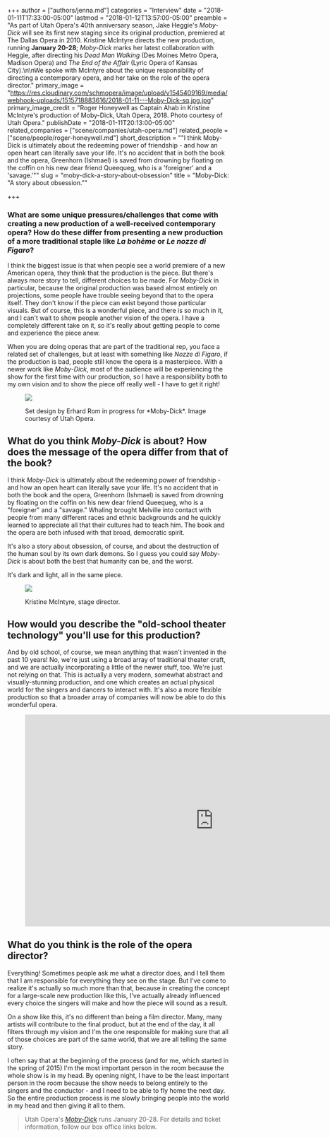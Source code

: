 +++
author = ["authors/jenna.md"]
categories = "Interview"
date = "2018-01-11T17:33:00-05:00"
lastmod = "2018-01-12T13:57:00-05:00"
preamble = "As part of Utah Opera's 40th anniversary season, Jake Heggie's *Moby-Dick* will see its first new staging since its original production, premiered at The Dallas Opera in 2010. Kristine McIntyre directs the new production, running **January 20-28**; *Moby-Dick* marks her latest collaboration with Heggie, after directing his *Dead Man Walking* (Des Moines Metro Opera, Madison Opera) and *The End of the Affair* (Lyric Opera of Kansas City).\n\nWe spoke with McIntyre about the unique responsibility of directing a contemporary opera, and her take on the role of the opera director."
primary_image = "https://res.cloudinary.com/schmopera/image/upload/v1545409169/media/webhook-uploads/1515718883616/2018-01-11---Moby-Dick-sq.jpg.jpg"
primary_image_credit = "Roger Honeywell as Captain Ahab in Kristine McIntyre's production of Moby-Dick, Utah Opera, 2018. Photo courtesy of Utah Opera."
publishDate = "2018-01-11T20:13:00-05:00"
related_companies = ["scene/companies/utah-opera.md"]
related_people = ["scene/people/roger-honeywell.md"]
short_description = "&quot;I think Moby-Dick is ultimately about the redeeming power of friendship - and how an open heart can literally save your life. It&#039;s no accident that in both the book and the opera, Greenhorn (Ishmael) is saved from drowning by floating on the coffin on his new dear friend Queequeg, who is a &#039;foreigner&#039; and a &#039;savage.&#039;&quot;"
slug = "moby-dick-a-story-about-obsession"
title = "Moby-Dick: &quot;A story about obsession.&quot;"

+++
### What are some unique pressures/challenges that come with creating a new production of a well-received contemporary opera? How do these differ from presenting a new production of a more traditional staple like *La bohème* or *Le nozze di Figaro*?

I think the biggest issue is that when people see a world premiere of a new American opera, they think that the production is the piece. But there's always more story to tell, different choices to be made. For *Moby-Dick* in particular, because the original production was based almost entirely on projections, some people have trouble seeing beyond that to the opera itself. They don't know if the piece can exist beyond those particular visuals. But of course, this is a wonderful piece, and there is so much in it, and I can't wait to show people another vision of the opera. I have a completely different take on it, so it's really about getting people to come and experience the piece anew. 

When you are doing operas that are part of the traditional rep, you face a related set of challenges, but at least with something like *Nozze di Figaro*, if the production is bad, people still know the opera is a masterpiece. With a newer work like *Moby-Dick*, most of the audience will be experiencing the show for the first time with our production, so I have a responsibility both to my own vision and to show the piece off really well - I have to get it right! 

<figure data-type="image">

![](https://res.cloudinary.com/schmopera/image/upload/v1545409169/media/webhook-uploads/1515718719530/2018-01-11---DSC03035.jpg.jpg)
<figcaption>Set design by Erhard Rom in progress for *Moby-Dick*. Image courtesy of Utah Opera.</figcaption>
</figure>

## What do you think *Moby-Dick* is about? How does the message of the opera differ from that of the book?

I think *Moby-Dick* is ultimately about the redeeming power of friendship - and how an open heart can literally save your life. It's no accident that in both the book and the opera, Greenhorn (Ishmael) is saved from drowning by floating on the coffin on his new dear friend Queequeg, who is a "foreigner" and a "savage." Whaling brought Melville into contact with people from many different races and ethnic backgrounds and he quickly learned to appreciate all that their cultures had to teach him.  The book and the opera are both infused with that broad, democratic spirit. 

It's also a story about obsession, of course, and about the destruction of the human soul by its own dark demons. So I guess you could say *Moby-Dick* is about both the best that humanity can be, and the worst. 

It's dark and light, all in the same piece.

<figure data-type="image">

![](https://res.cloudinary.com/schmopera/image/upload/v1545409169/media/webhook-uploads/1515718777149/2018-01-11---Kristine-McIntyre.jpg.jpg)
<figcaption>Kristine McIntyre, stage director.</figcaption>
</figure>

## How would you describe the "old-school theater technology" you'll use for this production?

And by old school, of course, we mean anything that wasn't invented in the past 10 years! No, we're just using a broad array of traditional theater craft, and we are actually incorporating a little of the newer stuff, too. We're just not relying on that. This is actually a very modern, somewhat abstract and visually-stunning production, and one which creates an actual physical world for the singers and dancers to interact with. It's also a more flexible production so that a broader array of companies will now be able to do this wonderful opera.  

<figure data-type="video">
<iframe width="854" height="480" src="https://www.youtube.com/embed/JkNG1_Hz6C0" frameborder="0" allow="autoplay; encrypted-media" allowfullscreen></iframe>
</figure>

## What do you think is the role of the opera director?

Everything! Sometimes people ask me what a director does, and I tell them that I am responsible for everything they see on the stage. But I've come to realize it's actually so much more than that, because in creating the concept for a large-scale new production like this, I've actually already influenced every choice the singers will make and how the piece will sound as a result. 

On a show like this, it's no different than being a film director. Many, many artists will contribute to the final product, but at the end of the day, it all filters through my vision and I'm the one responsible for making sure that all of those choices are part of the same world, that we are all telling the same story. 

I often say that at the beginning of the process (and for me, which started in the spring of 2015) I'm the most important person in the room because the whole show is in my head. By opening night, I have to be the least important person in the room because the show needs to belong entirely to the singers and the conductor - and I need to be able to fly home the next day. So the entire production process is me slowly bringing people into the world in my head and then giving it all to them.

>Utah Opera's [*Moby-Dick*](https://my.usuo.org/single/PSDetail.aspx?_sp=bd45ad885e0b32e1.1515719348288&psn=18078&_ga=2.220197466.233418363.1515717030-1587196307.1515717030) runs January 20-28. For details and ticket information, follow our box office links below.